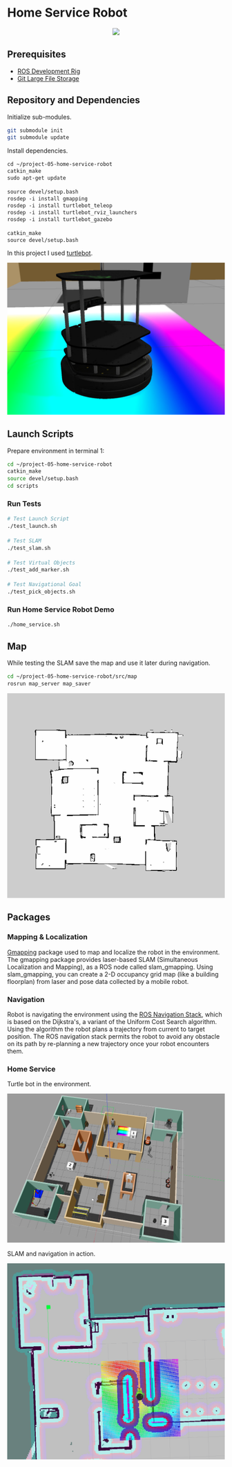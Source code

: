 # Home Service Robot

<p align="center">
  <img src="https://github.com/miharothl/lab-robotics/blob/master/project-05-home-service-robot/images/home-service.gif?raw=true" width="800" />
</p>


## Prerequisites

* [ROS Development Rig](https://github.com/miharothl/nvidia-docker-novnc)
* [Git Large File Storage](https://git-lfs.github.com/)

## Repository and Dependencies

Initialize sub-modules. 

``` bash
git submodule init
git submodule update
```

Install dependencies.
```
cd ~/project-05-home-service-robot
catkin_make
sudo apt-get update

source devel/setup.bash
rosdep -i install gmapping
rosdep -i install turtlebot_teleop
rosdep -i install turtlebot_rviz_launchers
rosdep -i install turtlebot_gazebo

catkin_make
source devel/setup.bash
```

In this project I used [turtlebot](https://www.turtlebot.com/).

![BOT](https://github.com/miharothl/lab-robotics/blob/master/project-05-home-service-robot/images/turtlebot.png?raw=true)

## Launch Scripts

Prepare environment in terminal 1:

``` bash
cd ~/project-05-home-service-robot
catkin_make
source devel/setup.bash
cd scripts
```

### Run Tests

``` bash
# Test Launch Script
./test_launch.sh

# Test SLAM
./test_slam.sh

# Test Virtual Objects
./test_add_marker.sh

# Test Navigational Goal
./test_pick_objects.sh
``` 

### Run Home Service Robot Demo

``` bash
./home_service.sh
```

## Map

While testing the SLAM save the map and use it later during navigation.

``` bash
cd ~/project-05-home-service-robot/src/map
rosrun map_server map_saver
```

![MAP](https://github.com/miharothl/lab-robotics/blob/master/project-05-home-service-robot/images/map.png?raw=true)

## Packages

### Mapping & Localization 

[Gmapping](http://wiki.ros.org/gmapping) package used to map and localize the robot in the environment. The gmapping package provides laser-based SLAM
(Simultaneous Localization and Mapping), as a ROS node called slam_gmapping. Using slam_gmapping, you can create
a 2-D occupancy grid map (like a building floorplan) from laser and pose data collected by a mobile robot.

### Navigation

Robot is navigating the environment using the [ROS Navigation Stack](http://wiki.ros.org/navigation), which is based on the Dijkstra's, a variant of the Uniform Cost Search algorithm.
Using the algorithm the robot plans a trajectory from current to target position. The ROS navigation stack permits the robot to avoid any obstacle on its path
by re-planning a new trajectory once your robot encounters them. 

### Home Service

Turtle bot in the environment.

![WORLD](https://github.com/miharothl/lab-robotics/blob/master/project-05-home-service-robot/images/world.png?raw=true)

SLAM and navigation in action.

![SLAM](https://github.com/miharothl/lab-robotics/blob/master/project-05-home-service-robot/images/slam-and-navigation.png?raw=true)
